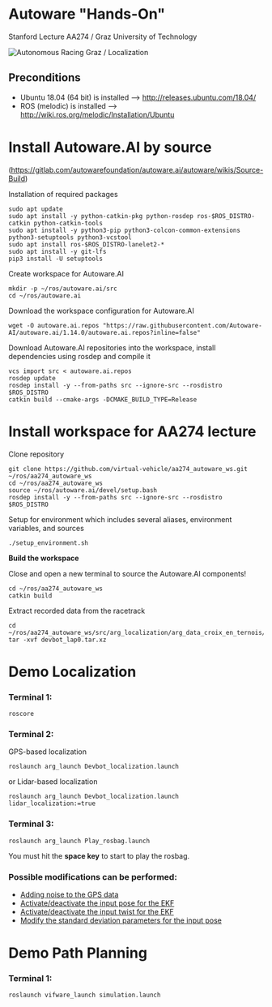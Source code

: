 # Autoware "Hands-On"

Stanford Lecture AA274 / Graz University of Technology 


![Autonomous Racing Graz / Localization](https://github.com/virtual-vehicle/aa274_autoware_ws/blob/master/docs/ARG_Localization.jpg?raw=true "Autonomous Racing Graz / Localiztion")


## Preconditions
- Ubuntu 18.04 (64 bit) is installed --> http://releases.ubuntu.com/18.04/
- ROS (melodic) is installed --> http://wiki.ros.org/melodic/Installation/Ubuntu

# Install Autoware.AI by source
(https://gitlab.com/autowarefoundation/autoware.ai/autoware/wikis/Source-Build)

Installation of required packages
```
sudo apt update
sudo apt install -y python-catkin-pkg python-rosdep ros-$ROS_DISTRO-catkin python-catkin-tools
sudo apt install -y python3-pip python3-colcon-common-extensions python3-setuptools python3-vcstool
sudo apt install ros-$ROS_DISTRO-lanelet2-*
sudo apt install -y git-lfs
pip3 install -U setuptools
```
Create workspace for Autoware.AI
```
mkdir -p ~/ros/autoware.ai/src
cd ~/ros/autoware.ai
```
Download the workspace configuration for Autoware.AI
```
wget -O autoware.ai.repos "https://raw.githubusercontent.com/Autoware-AI/autoware.ai/1.14.0/autoware.ai.repos?inline=false"
```

Download Autoware.AI repositories into the workspace, install dependencies using rosdep and compile it
```
vcs import src < autoware.ai.repos
rosdep update
rosdep install -y --from-paths src --ignore-src --rosdistro $ROS_DISTRO
catkin build --cmake-args -DCMAKE_BUILD_TYPE=Release
```


# Install workspace for AA274 lecture
Clone repository
```
git clone https://github.com/virtual-vehicle/aa274_autoware_ws.git ~/ros/aa274_autoware_ws
cd ~/ros/aa274_autoware_ws
source ~/ros/autoware.ai/devel/setup.bash
rosdep install -y --from-paths src --ignore-src --rosdistro $ROS_DISTRO
```
Setup for environment which includes several aliases, environment variables, and sources 
```
./setup_environment.sh
```	
**Build the workspace**

Close and open a new terminal to source the Autoware.AI components!

```
cd ~/ros/aa274_autoware_ws
catkin build
```
Extract recorded data from the racetrack
```
cd ~/ros/aa274_autoware_ws/src/arg_localization/arg_data_croix_en_ternois/bagfile
tar -xvf devbot_lap0.tar.xz
```



# Demo Localization
### Terminal 1:
```
roscore 
```

### Terminal 2:
GPS-based localization
```
roslaunch arg_launch Devbot_localization.launch
```
or Lidar-based localization
```
roslaunch arg_launch Devbot_localization.launch lidar_localization:=true
```

### Terminal 3:
```
roslaunch arg_launch Play_rosbag.launch
```
You must hit the **space key** to start to play the rosbag.

### Possible modifications can be performed:
- [Adding noise to the GPS data](https://github.com/virtual-vehicle/aa274_autoware_ws/blob/master/src/arg_localization/arg_launch/launch/Devbot_localization.launch#L14)
- [Activate/deactivate the input pose for the EKF](https://github.com/virtual-vehicle/aa274_autoware_ws/blob/master/src/arg_localization/arg_launch/launch/Devbot_localization.launch#L65)
- [Activate/deactivate the input twist for the EKF](https://github.com/virtual-vehicle/aa274_autoware_ws/blob/master/src/arg_localization/arg_launch/launch/Devbot_localization.launch#L72)
- [Modify the standard deviation parameters for the input pose](https://github.com/virtual-vehicle/aa274_autoware_ws/blob/master/src/arg_localization/arg_launch/launch/Devbot_localization.launch#L76)


# Demo Path Planning 
### Terminal 1:
```
roslaunch vifware_launch simulation.launch
```


